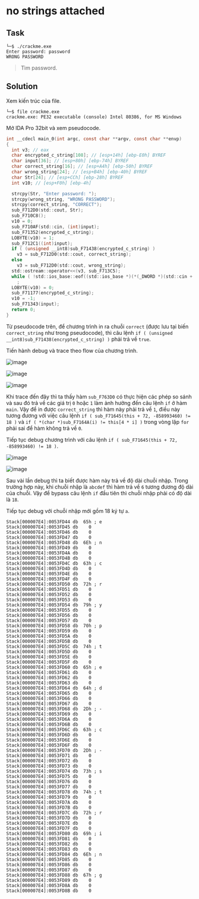 # no strings attached
## Task
```
└─$ ./crackme.exe
Enter password: password
WRONG PASSWORD
```
> Tìm password.  

## Solution
Xem kiến trúc của file.  
```
└─$ file crackme.exe
crackme.exe: PE32 executable (console) Intel 80386, for MS Windows
```  

Mở IDA Pro 32bit và xem pseudocode.  

```c
int __cdecl main_0(int argc, const char **argv, const char **envp)
{
  int v3; // eax
  char encrypted_c_string[108]; // [esp+14h] [ebp-E0h] BYREF
  char input[36]; // [esp+80h] [ebp-74h] BYREF
  char correct_string[16]; // [esp+A4h] [ebp-50h] BYREF
  char wrong_string[24]; // [esp+B4h] [ebp-40h] BYREF
  char Str[24]; // [esp+CCh] [ebp-28h] BYREF
  int v10; // [esp+F0h] [ebp-4h]

  strcpy(Str, "Enter password: ");
  strcpy(wrong_string, "WRONG PASSWORD");
  strcpy(correct_string, "CORRECT");
  sub_F712D0(std::cout, Str);
  sub_F710C8();
  v10 = 0;
  sub_F710AF(std::cin, (int)input);
  sub_F71352(encrypted_c_string);
  LOBYTE(v10) = 1;
  sub_F712C1((int)input);
  if ( (unsigned __int8)sub_F71438(encrypted_c_string) )
    v3 = sub_F712D0(std::cout, correct_string);
  else
    v3 = sub_F712D0(std::cout, wrong_string);
  std::ostream::operator<<(v3, sub_F713C5);
  while ( !std::ios_base::eof((std::ios_base *)(*(_DWORD *)(std::cin + 4) + std::cin)) )
    ;
  LOBYTE(v10) = 0;
  sub_F71177(encrypted_c_string);
  v10 = -1;
  sub_F71343(input);
  return 0;
}
```  

Từ pseudocode trên, để chương trình in ra chuỗi `correct` (được lưu tại biến `correct_string` như trong pseudocode), thì câu lệnh `if ( (unsigned __int8)sub_F71438(encrypted_c_string) )` phải trả về `true`.  

Tiến hành debug và trace theo flow của chương trình.  

![image](https://user-images.githubusercontent.com/44528004/121341260-af417e80-c94a-11eb-9933-9f8c2010d836.png)  

![image](https://user-images.githubusercontent.com/44528004/121341283-b5375f80-c94a-11eb-98fe-262315515b27.png)  

![image](https://user-images.githubusercontent.com/44528004/121341306-bcf70400-c94a-11eb-88cc-72f4b6a1af0f.png)  

Khi trace đến đây thì ta thấy hàm `sub_F763D0` có thực hiện các phép so sánh và sau đó trả về các giá trị `0` hoặc `1` làm ảnh hưởng đến câu lệnh `if` ở hàm `main`. Vậy để in được `correct_string` thì hàm này phải trả về `1`, điều này tương đương với việc câu lệnh `if ( sub_F71645(this + 72, -858993460) != 18 )` và 
`if ( *(char *)sub_F7164A(i) != this[4 * i] )` trong vòng lặp `for` phải sai để hàm không trả về `0`.  

Tiếp tục debug chương trình với câu lệnh `if ( sub_F71645(this + 72, -858993460) != 18 )`.  

![image](https://user-images.githubusercontent.com/44528004/121341353-c7190280-c94a-11eb-8b35-eec53b69a68f.png)  

![image](https://user-images.githubusercontent.com/44528004/121341375-cbddb680-c94a-11eb-8dbf-157d4b245ed2.png)

Sau vài lần debug thì ta biết được hàm này trả về độ dài chuỗi nhập. Trong trường hợp này, khi chuỗi nhập là `abcdef` thì hàm trả về `6` tương đương độ dài của chuỗi. Vậy để bypass câu lệnh `if` đầu tiên thì chuỗi nhập phải có độ dài là `18`.  

Tiếp tục debug với chuỗi nhập mới gồm 18 ký tự `a`.  

```
Stack[000007E4]:0053FD44 db  65h ; e
Stack[000007E4]:0053FD45 db    0
Stack[000007E4]:0053FD46 db    0
Stack[000007E4]:0053FD47 db    0
Stack[000007E4]:0053FD48 db  6Eh ; n
Stack[000007E4]:0053FD49 db    0
Stack[000007E4]:0053FD4A db    0
Stack[000007E4]:0053FD4B db    0
Stack[000007E4]:0053FD4C db  63h ; c
Stack[000007E4]:0053FD4D db    0
Stack[000007E4]:0053FD4E db    0
Stack[000007E4]:0053FD4F db    0
Stack[000007E4]:0053FD50 db  72h ; r
Stack[000007E4]:0053FD51 db    0
Stack[000007E4]:0053FD52 db    0
Stack[000007E4]:0053FD53 db    0
Stack[000007E4]:0053FD54 db  79h ; y
Stack[000007E4]:0053FD55 db    0
Stack[000007E4]:0053FD56 db    0
Stack[000007E4]:0053FD57 db    0
Stack[000007E4]:0053FD58 db  70h ; p
Stack[000007E4]:0053FD59 db    0
Stack[000007E4]:0053FD5A db    0
Stack[000007E4]:0053FD5B db    0
Stack[000007E4]:0053FD5C db  74h ; t
Stack[000007E4]:0053FD5D db    0
Stack[000007E4]:0053FD5E db    0
Stack[000007E4]:0053FD5F db    0
Stack[000007E4]:0053FD60 db  65h ; e
Stack[000007E4]:0053FD61 db    0
Stack[000007E4]:0053FD62 db    0
Stack[000007E4]:0053FD63 db    0
Stack[000007E4]:0053FD64 db  64h ; d
Stack[000007E4]:0053FD65 db    0
Stack[000007E4]:0053FD66 db    0
Stack[000007E4]:0053FD67 db    0
Stack[000007E4]:0053FD68 db  2Dh ; -
Stack[000007E4]:0053FD69 db    0
Stack[000007E4]:0053FD6A db    0
Stack[000007E4]:0053FD6B db    0
Stack[000007E4]:0053FD6C db  63h ; c
Stack[000007E4]:0053FD6D db    0
Stack[000007E4]:0053FD6E db    0
Stack[000007E4]:0053FD6F db    0
Stack[000007E4]:0053FD70 db  2Dh ; -
Stack[000007E4]:0053FD71 db    0
Stack[000007E4]:0053FD72 db    0
Stack[000007E4]:0053FD73 db    0
Stack[000007E4]:0053FD74 db  73h ; s
Stack[000007E4]:0053FD75 db    0
Stack[000007E4]:0053FD76 db    0
Stack[000007E4]:0053FD77 db    0
Stack[000007E4]:0053FD78 db  74h ; t
Stack[000007E4]:0053FD79 db    0
Stack[000007E4]:0053FD7A db    0
Stack[000007E4]:0053FD7B db    0
Stack[000007E4]:0053FD7C db  72h ; r
Stack[000007E4]:0053FD7D db    0
Stack[000007E4]:0053FD7E db    0
Stack[000007E4]:0053FD7F db    0
Stack[000007E4]:0053FD80 db  69h ; i
Stack[000007E4]:0053FD81 db    0
Stack[000007E4]:0053FD82 db    0
Stack[000007E4]:0053FD83 db    0
Stack[000007E4]:0053FD84 db  6Eh ; n
Stack[000007E4]:0053FD85 db    0
Stack[000007E4]:0053FD86 db    0
Stack[000007E4]:0053FD87 db    0
Stack[000007E4]:0053FD88 db  67h ; g
Stack[000007E4]:0053FD89 db    0
Stack[000007E4]:0053FD8A db    0
Stack[000007E4]:0053FD8B db    0
```
